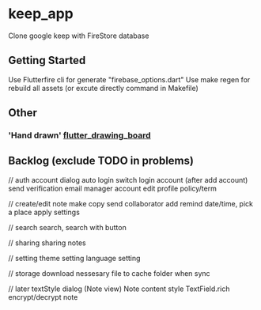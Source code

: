 # keep_app

Clone google keep with FireStore database

## Getting Started

Use Flutterfire cli for generate "firebase_options.dart"
Use make regen for rebuild all assets (or excute directly command in Makefile)

## Other
### 'Hand drawn' [flutter_drawing_board](https://github.com/JideGuru/flutter_drawing_board)

## Backlog (exclude TODO in problems)
// auth
account dialog
auto login
switch login account (after add account)
send verification email
manager account
edit profile
policy/term

// create/edit note
make copy
send
collaborator
add remind date/time, pick a place
apply settings

// search
search, search with button

// sharing
sharing notes

// setting
theme setting
language setting

// storage
download nessesary file to cache folder when sync

// later
textStyle dialog (Note view)
Note content style TextField.rich
encrypt/decrypt note
